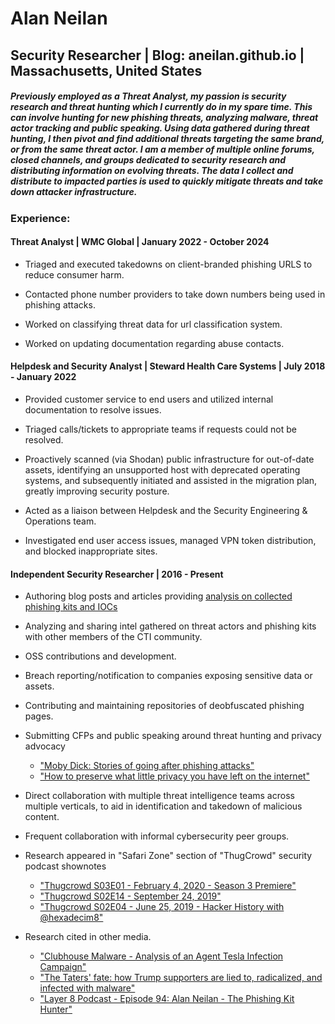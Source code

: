 # Alan Neilan
## Security Researcher | Blog: aneilan.github.io | Massachusetts, United States

##### Previously employed as a Threat Analyst, my passion is security research and threat hunting which I currently do in my spare time. This can involve hunting for new phishing threats, analyzing malware, threat actor tracking and public speaking. Using data gathered during threat hunting, I then pivot and find additional threats targeting the same brand, or from the same threat actor. I am a member of multiple online forums, closed channels, and groups dedicated to security research and distributing information on evolving threats. The data I collect and distribute to impacted parties is used to quickly mitigate threats and take down attacker infrastructure.

### Experience:
#### Threat Analyst | WMC Global | January 2022 - October 2024

* Triaged and executed takedowns on client-branded phishing URLS to reduce consumer harm.

* Contacted phone number providers to take down numbers being used in phishing attacks.

* Worked on classifying threat data for url classification system.

* Worked on updating documentation regarding abuse contacts.

#### Helpdesk and Security Analyst | Steward Health Care Systems | July 2018 - January 2022

* Provided customer service to end users and utilized internal documentation to resolve issues.

* Triaged calls/tickets to appropriate teams if requests could not be resolved.

* Proactively scanned (via Shodan) public infrastructure for out-of-date assets, identifying an unsupported host with deprecated operating systems, and subsequently initiated and assisted in the migration plan, greatly improving security posture.

* Acted as a liaison between Helpdesk and the Security Engineering & Operations team.

* Investigated end user access issues, managed VPN token distribution, and blocked inappropriate sites.

#### Independent Security Researcher | 2016 - Present

* Authoring blog posts and articles providing [analysis on collected phishing kits and IOCs](https://aneilan.github.io/)

* Analyzing and sharing intel gathered on threat actors and phishing kits with other members of the CTI community.

* OSS contributions and development.

* Breach reporting/notification to companies exposing sensitive data or assets.

* Contributing and maintaining repositories of deobfuscated phishing pages.

* Submitting CFPs and public speaking around threat hunting and privacy advocacy
    * ["Moby Dick: Stories of going after phishing attacks"](https://youtu.be/a4dTLppfLx4)
    * ["How to preserve what little privacy you have left on the internet"](https://youtu.be/oEtiN0J4hBw)

* Direct collaboration with multiple threat intelligence teams across multiple verticals, to aid in identification and takedown of malicious content.

* Frequent collaboration with informal cybersecurity peer groups.

* Research appeared in "Safari Zone" section of "ThugCrowd" security podcast shownotes
    * ["Thugcrowd S03E01 - February 4, 2020 - Season 3 Premiere"](https://thugcrowd.com/notes/20200204.html)
    * ["Thugcrowd S02E14 - September 24, 2019"](https://thugcrowd.com/notes/20190924.html)
    * ["Thugcrowd S02E04 - June 25, 2019 - Hacker History with @hexadecim8"](https://thugcrowd.com/notes/20190625.html)

* Research cited in other media.
    * ["Clubhouse Malware - Analysis of an Agent Tesla Infection Campaign"](https://youtu.be/J8rlkzhxvtc)
    * ["The Taters' fate: how Trump supporters are lied to, radicalized, and infected with malware"](https://theoddpost.com/2021/03/13/the-taters-fate-how-trump-supporters-are-lied-to-radicalized-and-infected-with-malware/)
    * ["Layer 8 Podcast - Episode 94: Alan Neilan - The Phishing Kit Hunter"](https://podcasters.spotify.com/pod/show/layer-8-podcast/episodes/Episode-94-Alan-Neilan---The-Phishing-Kit-Hunter-e1mfv2f)
